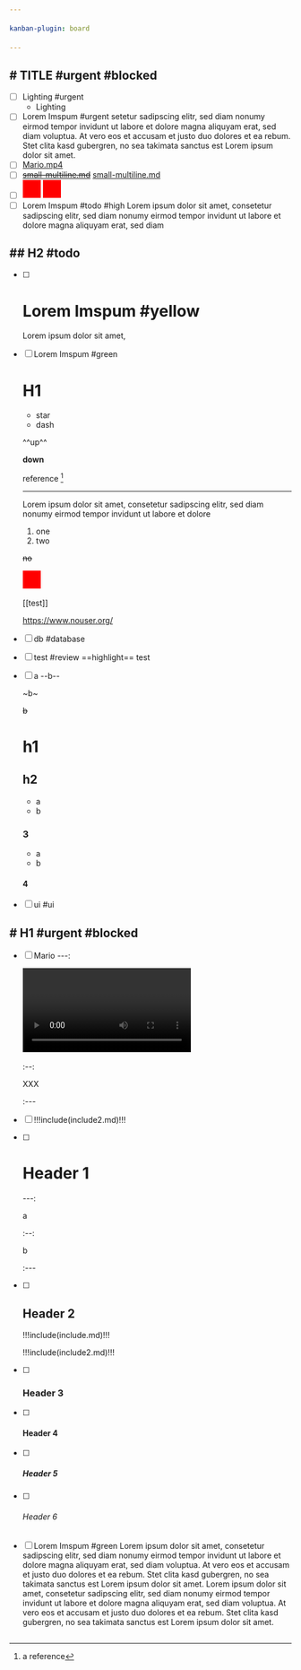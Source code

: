 ```yaml
---

kanban-plugin: board

---
```


## # TITLE #urgent #blocked
- [ ] Lighting #urgent
  - Lighting
- [ ] Lorem Imspum #urgent
  setetur sadipscing elitr, sed diam nonumy eirmod tempor invidunt ut labore et dolore magna aliquyam erat, sed diam voluptua. At vero eos et accusam et justo duo dolores et ea rebum. Stet clita kasd gubergren, no sea takimata sanctus est Lorem ipsum dolor sit amet.
- [ ] [Mario.mp4](Mario.mp4)
- [ ] ~~[small-multiline.md](small-multiline-broken.md)~~ [small-multiline.md](small-multiline.md)
- [ ] ![red](red.png "caption")
  ![red](red.png)
- [ ] Lorem Imspum #todo #high
  Lorem ipsum dolor sit amet, consetetur sadipscing elitr, sed diam nonumy eirmod tempor invidunt ut labore et dolore magna aliquyam erat, sed diam

## ## H2 #todo
- [ ] # Lorem Imspum #yellow
  Lorem ipsum dolor sit amet,
- [ ] Lorem Imspum #green
  # H1
  
  * star
  - dash
  
  ^^up^^
  
  __down__
  
  reference [^a]
  
  [^a]: a reference
  
  
  ---
  
  Lorem ipsum dolor sit amet, consetetur sadipscing elitr, sed diam nonumy eirmod tempor invidunt ut labore et dolore
  
  1. one
  2. two
  
  ~~no~~
  
  ![](./red.png)
  
  [[test]]
  
  <https://www.nouser.org/>
- [ ] db #database
- [ ] test #review
  ==highlight== test
- [ ] a
  --b--
  
  ~b~
  
  ~~b~~
  
  # h1
  
  ## h2
  
  - a
  - b
  
  ### 3
  
  * a
  * b
  
  #### 4
- [ ] ui #ui

## # H1 #urgent #blocked
- [ ] Mario
  ---:
  
  ![Mario.mp4](Mario.mp4)
  
  :--:
  
  XXX
  
  :---
- [ ] 
  !!!include(include2.md)!!!
- [ ] # Header 1
  ---:
  
  a
  
  :--:
  
  b
  
  :---
- [ ] ## Header 2
  !!!include(include.md)!!!
  
  !!!include(include2.md)!!!
- [ ] ### Header 3
- [ ] #### Header 4
- [ ] ##### Header 5
- [ ] ###### Header 6
- [ ] Lorem Imspum #green
  Lorem ipsum dolor sit amet, consetetur sadipscing elitr, sed diam nonumy eirmod tempor invidunt ut labore et dolore magna aliquyam erat, sed diam voluptua. At vero eos et accusam et justo duo dolores et ea rebum. Stet clita kasd gubergren, no sea takimata sanctus est Lorem ipsum dolor sit amet. Lorem ipsum dolor sit amet, consetetur sadipscing elitr, sed diam nonumy eirmod tempor invidunt ut labore et dolore magna aliquyam erat, sed diam voluptua. At vero eos et accusam et justo duo dolores et ea rebum. Stet clita kasd gubergren, no sea takimata sanctus est Lorem ipsum dolor sit amet.

## 


